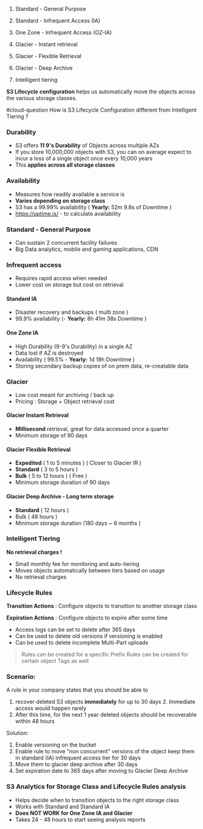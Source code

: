 1. Standard - General Purpose
2. Standard - Infrequent Access (IA)
3. One Zone - Infrequent Access (OZ-IA)
   
4. Glacier - Instant retrieval
5. Glacier - Flexible Retrieval
6. Glacier - Deep Archive
   
7. Intelligent tiering

**S3 Lifecycle configuration** helps us automatically move the objects across the various storage classes.

#cloud-question How is S3 Lifecycle Configuration different from Intelligent Tiering ?

### Durability 
- S3 offers **11 9's Durability** of Objects across multiple AZs
- If you store 10,000,000 objects with S3, you can on average expect to incur a loss of a single object once every 10,000 years
- This **applies across all storage classes**

### Availability
- Measures how readily available a service is
- **Varies depending on storage class**
- S3 has a 99.99% availability ( **Yearly:** 52m 9.8s of Downtime )
- https://uptime.is/ - to calculate availability

### Standard - General Purpose
- Can sustain 2 concurrent facility failures 
- Big Data analytics, mobile and gaming applications, CDN

### Infrequent access
- Requires rapid access when needed
- Lower cost on storage but cost on retrieval

#### Standard IA
- Disaster recovery and backups ( multi zone )
- 99.9% availability (- **Yearly:** 8h 41m 38s Downtime )

#### One Zone IA
- High Durability (9-9's Durability) in a single AZ
- Data lost if AZ is destroyed
- Availability ( 99.5% - **Yearly:** 1d 19h Downtime )
- Storing secondary backup copies of on prem data, re-creatable data

### Glacier 
- Low cost meant for archiving / back up
- Pricing : Storage + Object retrieval cost

#### Glacier Instant Retrieval
- **Millisecond** retrieval, great for data accessed once a quarter
- Minimum storage of 90 days

#### Glacier Flexible Retrieval
- **Expedited** ( 1 to 5 minutes ) ( Closer to Glacier IR )
- **Standard** ( 3 to 5 hours )
- **Bulk** ( 5 to 12 hours ) ( Free )
- Minimum storage duration of 90 days

#### Glacier Deep Archive - Long term storage
- **Standard** ( 12 hours )
- Bulk ( 48 hours )
- Minimum storage duration (180 days ~ 6 months )



### Intelligent Tiering
**No retrieval charges !**
- Small monthly fee for monitoring and auto-tiering
- Moves objects automatically between tiers based on usage
- No retrieval charges



### Lifecycle Rules

**Transition Actions** : Configure objects to transition to another storage class 

**Expiration Actions** : Configure objects to expire after some time
- Access logs can be set to delete after 365 days
- Can be used to delete old versions if versioning is enabled
- Can be used to delete incomplete Multi-Part uploads

> Rules can be created for a specific Prefix
> Rules can be created for certain object Tags as well


### Scenario:

A rule in your company states that you should be able to 

1. recover deleted S3 objects **immediately** for up to 30 days 2. Immediate access would happen rarely
2. After this time, for the next 1 year deleted objects should be recoverable within 48 hours

Solution: 
1. Enable versioning on the bucket 
2. Enable rule to move "non concurrent" versions of the object keep them in standard (IA) infrequent access tier for 30 days
3. Move them to glacier deep archive after 30 days 
4. Set expiration date to 365 days after moving to Glacier Deep Archive

### S3 Analytics for Storage Class and Lifecycle Rules analysis

- Helps decide when to transition objects to the right storage class
- Works with Standard and Standard IA 
- **Does NOT WORK for One Zone IA and Glacier**
- Takes 24 - 48 hours to start seeing analysis reports